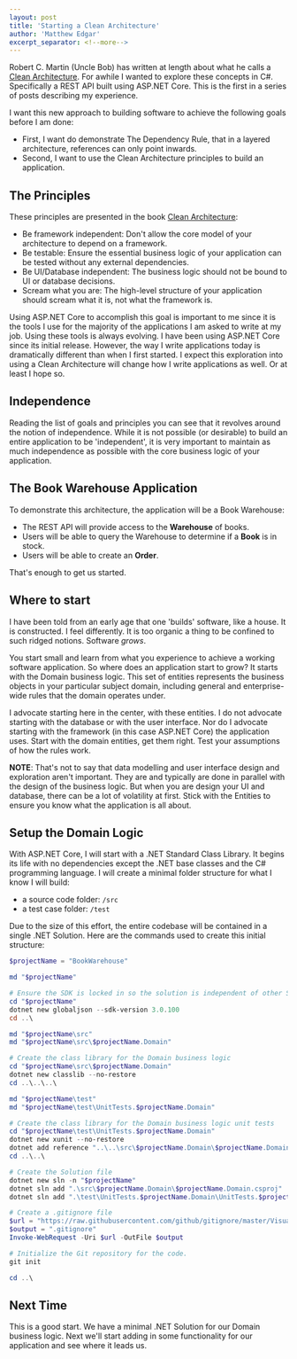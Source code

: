 ```yaml
---
layout: post
title: 'Starting a Clean Architecture'
author: 'Matthew Edgar'
excerpt_separator: <!--more-->
---
```


Robert C. Martin (Uncle Bob) has written at length about what he calls a [Clean Architecture][clean-arch-blog]. For
awhile I wanted to explore these concepts in C#. Specifically a REST API built using ASP.NET Core. This is the first
in a series of posts describing my experience.

<!--more-->

I want this new approach to building software to achieve the following goals before I am done:

- First, I want do demonstrate The Dependency Rule, that in a layered architecture, references can only point inwards.
- Second, I want to use the Clean Architecture principles to build an application.

## The Principles

These principles are presented in the book [Clean Architecture][clean-arch-book]:

- Be framework independent: Don't allow the core model of your architecture to depend on a framework.
- Be testable: Ensure the essential business logic of your application can be tested without any external dependencies.
- Be UI/Database independent: The business logic should not be bound to UI or database decisions.
- Scream what you are: The high-level structure of your application should scream what it is, not what the framework is.

Using ASP.NET Core to accomplish this goal is important to me since it is the tools I use for the majority of the
applications I am asked to write at my job. Using these tools is always evolving. I have been using ASP.NET Core since its
initial release. However, the way I write applications today is dramatically different than when I first started. I expect
this exploration into using a Clean Architecture will change how I write applications as well. Or at least I hope so.

## Independence

Reading the list of goals and principles you can see that it revolves around the notion of independence. While it is not
possible (or desirable) to build an entire application to be 'independent', it is very important to maintain as much
independence as possible with the core business logic of your application.

## The Book Warehouse Application

To demonstrate this architecture, the application will be a Book Warehouse:

- The REST API will provide access to the **Warehouse** of books.
- Users will be able to query the Warehouse to determine if a **Book** is in stock.
- Users will be able to create an **Order**.

That's enough to get us started.

## Where to start

I have been told from an early age that one 'builds' software, like a house. It is constructed. I feel differently. It is
too organic a thing to be confined to such ridged notions. Software _grows_.

You start small and learn from what you experience to achieve a working software application. So where does an application start to grow? It starts with the Domain business logic. This set of entities represents the business objects in
your particular subject domain, including general and enterprise-wide rules that the domain operates under.

I advocate starting here in the center, with these entities. I do not advocate starting with the database or
with the user interface. Nor do I advocate starting with the framework (in this case ASP.NET Core) the application
uses. Start with the domain entities, get them right. Test your assumptions of how the rules work.

**NOTE**: That's not to say that data modelling and user interface design and exploration aren't important. They are
and typically are done in parallel with the design of the business logic. But when you are design your UI and database,
there can be a lot of volatility at first. Stick with the Entities to ensure you know what the application is all about.

## Setup the Domain Logic

With ASP.NET Core, I will start with a .NET Standard Class Library. It begins its life with no dependencies except the .NET base classes and the C# programming language. I will create a minimal folder structure for what I know I will build:

- a source code folder: `/src`
- a test case folder: `/test`

Due to the size of this effort, the entire codebase will be contained in a single .NET Solution. Here are the commands
used to create this initial structure:

```powershell
$projectName = "BookWarehouse"

md "$projectName"

# Ensure the SDK is locked in so the solution is independent of other SDK versions
cd "$projectName"
dotnet new globaljson --sdk-version 3.0.100
cd ..\

md "$projectName\src"
md "$projectName\src\$projectName.Domain"

# Create the class library for the Domain business logic
cd "$projectName\src\$projectName.Domain"
dotnet new classlib --no-restore
cd ..\..\..\

md "$projectName\test"
md "$projectName\test\UnitTests.$projectName.Domain"

# Create the class library for the Domain business logic unit tests
cd "$projectName\test\UnitTests.$projectName.Domain"
dotnet new xunit --no-restore
dotnet add reference "..\..\src\$projectName.Domain\$projectName.Domain.csproj"
cd ..\..\

# Create the Solution file
dotnet new sln -n "$projectName"
dotnet sln add ".\src\$projectName.Domain\$projectName.Domain.csproj"
dotnet sln add ".\test\UnitTests.$projectName.Domain\UnitTests.$projectName.Domain.csproj"

# Create a .gitignore file
$url = "https://raw.githubusercontent.com/github/gitignore/master/VisualStudio.gitignore"
$output = ".gitignore"
Invoke-WebRequest -Uri $url -OutFile $output

# Initialize the Git repository for the code.
git init

cd ..\
```

## Next Time

This is a good start. We have a minimal .NET Solution for our Domain business logic. Next we'll start
adding in some functionality for our application and see where it leads us.

[clean-arch-blog]: http://blog.cleancoder.com/uncle-bob/2012/08/13/the-clean-architecture.html
[clean-arch-book]: https://www.amazon.com/Clean-Architecture-Craftsmans-Software-Structure/dp/0134494164
